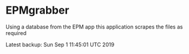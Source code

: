 # EPMgrabber
Using a database from the EPM app this application scrapes the files as required


Latest backup: Sun Sep 1 11:45:01 UTC 2019
